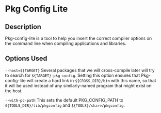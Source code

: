 # Pkg Config Lite

## Description

Pkg-config-lite is a tool to help you insert the correct compiler options on the command line when compiling applications and libraries.

## Options Used

`--host=${TARGET}`
Several packages that we will cross-compile later will try to search for `${TARGET}-pkg-config`. Setting this option ensures that Pkg-config-lite will create a hard link in `${CROSS_DIR}/bin` with this name, so that it will be used instead of any similarly-named program that might exist on the host.

`--with-pc-path`
This sets the default PKG_CONFIG_PATH to `${TOOLS_DIR}/lib/pkgconfig` and `${TOOLS}/share/pkgconfig`.